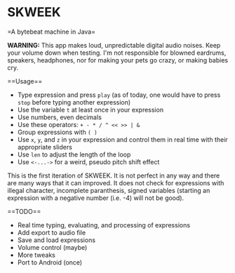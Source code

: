 SKWEEK
======

=A bytebeat machine in Java=

**WARNING:** This app makes loud, unpredictable digital audio noises. Keep your 
volume down when testing. I'm not responsible for blowned eardrums, speakers, 
headphones, nor for making your pets go crazy, or making babies cry.

==Usage==
* Type expression and press `play` (as of today, one would have to press `stop` 
before typing another expression)
* Use the variable `t` at least once in your expression
* Use numbers, even decimals
* Use these operators: `+ - * / ^ << >> | &`
* Group expressions with `( )`
* Use `x`, `y`, and `z` in your expression and control them in real time with
their appropriate sliders
* Use `len` to adjust the length of the loop
* Use `<-...->` for a weird, pseudo pitch shift effect

This is the first iteration of SKWEEK. It is not perfect in any way and there 
are many ways that it can improved. It does not check for expressions with 
illegal character, incomplete paranthesis, signed variables (starting an 
expression with a negative number (i.e. -4) will not be good). 

==TODO==
* Real time typing, evaluating, and processing of expressions
* Add export to audio file
* Save and load expressions
* Volume control (maybe)
* More tweaks
* Port to Android (once)
